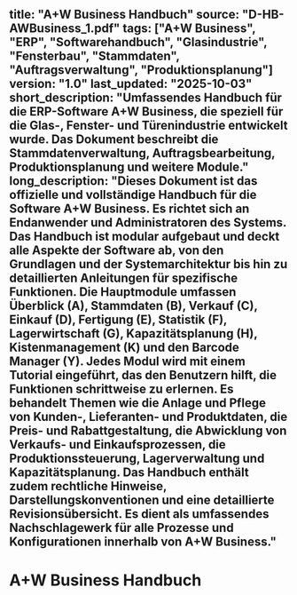 title: "A+W Business Handbuch"
source: "D-HB-AWBusiness_1.pdf"
tags: ["A+W Business", "ERP", "Softwarehandbuch", "Glasindustrie", "Fensterbau", "Stammdaten", "Auftragsverwaltung", "Produktionsplanung"]
version: "1.0"
last_updated: "2025-10-03"
short_description: "Umfassendes Handbuch für die ERP-Software A+W Business, die speziell für die Glas-, Fenster- und Türenindustrie entwickelt wurde. Das Dokument beschreibt die Stammdatenverwaltung, Auftragsbearbeitung, Produktionsplanung und weitere Module."
long_description: "Dieses Dokument ist das offizielle und vollständige Handbuch für die Software A+W Business. Es richtet sich an Endanwender und Administratoren des Systems. Das Handbuch ist modular aufgebaut und deckt alle Aspekte der Software ab, von den Grundlagen und der Systemarchitektur bis hin zu detaillierten Anleitungen für spezifische Funktionen. Die Hauptmodule umfassen Überblick (A), Stammdaten (B), Verkauf (C), Einkauf (D), Fertigung (E), Statistik (F), Lagerwirtschaft (G), Kapazitätsplanung (H), Kistenmanagement (K) und den Barcode Manager (Y). Jedes Modul wird mit einem Tutorial eingeführt, das den Benutzern hilft, die Funktionen schrittweise zu erlernen. Es behandelt Themen wie die Anlage und Pflege von Kunden-, Lieferanten- und Produktdaten, die Preis- und Rabattgestaltung, die Abwicklung von Verkaufs- und Einkaufsprozessen, die Produktionssteuerung, Lagerverwaltung und Kapazitätsplanung. Das Handbuch enthält zudem rechtliche Hinweise, Darstellungskonventionen und eine detaillierte Revisionsübersicht. Es dient als umfassendes Nachschlagewerk für alle Prozesse und Konfigurationen innerhalb von A+W Business."
---

# A+W Business Handbuch

